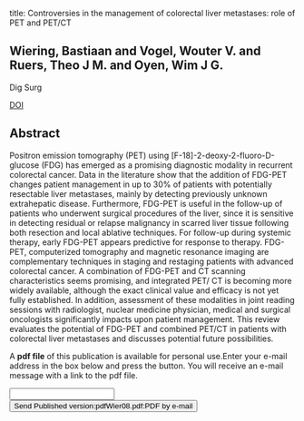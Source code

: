 title: Controversies in the management of colorectal liver metastases: role of PET and PET/CT

## Wiering, Bastiaan and Vogel, Wouter V. and Ruers, Theo J M. and Oyen, Wim J G.
Dig Surg

<a href="https://doi.org/10.1159/000184732">DOI</a>

## Abstract
Positron emission tomography (PET) using [F-18]-2-deoxy-2-fluoro-D-glucose (FDG) has emerged as a promising diagnostic modality in recurrent colorectal cancer. Data in the literature show that the addition of FDG-PET changes patient management in up to 30% of patients with potentially resectable liver metastases, mainly by detecting previously unknown extrahepatic disease. Furthermore, FDG-PET is useful in the follow-up of patients who underwent surgical procedures of the liver, since it is sensitive in detecting residual or relapse malignancy in scarred liver tissue following both resection and local ablative techniques. For follow-up during systemic therapy, early FDG-PET appears predictive for response to therapy. FDG-PET, computerized tomography and magnetic resonance imaging are complementary techniques in staging and restaging patients with advanced colorectal cancer. A combination of FDG-PET and CT scanning characteristics seems promising, and integrated PET/ CT is becoming more widely available, although the exact clinical value and efficacy is not yet fully established. In addition, assessment of these modalities in joint reading sessions with radiologist, nuclear medicine physician, medical and surgical oncologists significantly impacts upon patient management. This review evaluates the potential of FDG-PET and combined PET/CT in patients with colorectal liver metastases and discusses potential future possibilities.

A <b>pdf file</b> of this publication is available for personal use.Enter your e-mail address in the box below and press the button. You will receive an e-mail message with a link to the pdf file.
<form action="sender.php">  <input type="text" name="email">  <input type="submit" value="Send Published version:pdfWier08.pdf:PDF by e-mail"></form>